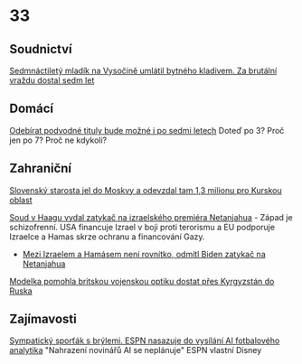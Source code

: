 # 33

## Soudnictví

[Sedmnáctiletý mladík na Vysočině umlátil bytného kladivem. Za brutální vraždu dostal sedm let](https://www.novinky.cz/clanek/krimi-sedmnactilety-mladik-na-vysocine-umlatil-bytneho-kladivem-za-brutalni-vrazdu-dostal-sedm-let-40498292)

## Domácí 

[Odebírat podvodné tituly bude možné i po sedmi letech](https://www.novinky.cz/clanek/domaci-odebirat-podvodne-tituly-bude-mozne-i-po-sedmi-letech-40498067) Doteď po 3? Proč jen po 7? Proč ne kdykoli?

## Zahraniční

[Slovenský starosta jel do Moskvy a odevzdal tam 1,3 milionu pro Kurskou oblast](https://www.novinky.cz/clanek/zahranicni-evropa-slovensky-starosta-v-moskve-odevzdal-13-milionu-pro-kurskou-oblast-40498271)

[Soud v Haagu vydal zatykač na izraelského premiéra Netanjahua](https://www.novinky.cz/clanek/zahranicni-blizky-a-stredni-vychod-na-netanjahua-byl-vydan-mezinarodni-zatykac-40498236) - Západ je schizofrenní. USA financuje Izrael v boji proti terorismu a EU podporuje Izraelce a Hamas skrze ochranu a financování Gazy.
  *  [Mezi Izraelem a Hamásem není rovnítko, odmítl Biden zatykač na Netanjahua](https://www.novinky.cz/clanek/zahranicni-blizky-a-stredni-vychod-mezi-izraelem-a-hamasem-neni-rovnitko-odmitl-biden-zatykac-na-netanjahua-40498339)

[Modelka pomohla britskou vojenskou optiku dostat přes Kyrgyzstán do Ruska](https://www.idnes.cz/zpravy/zahranicni/rusko-ukrajina-britanie-sankce-modelka.A241121_191106_zahranicni_Ichuc)

## Zajímavosti

[Sympatický sporťák s brýlemi. ESPN nasazuje do vysílání AI fotbalového analytika](https://www.novinky.cz/clanek/internet-a-pc-ai-sympaticky-sportak-s-brylemi-espn-nasazuje-do-vysilani-ai-fotbaloveho-analytika-40497897) "Nahrazení novinářů AI se neplánuje" ESPN vlastní Disney
